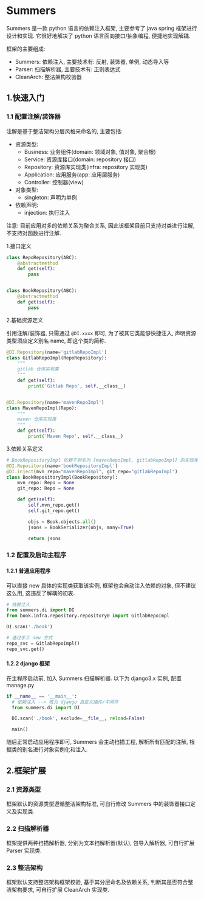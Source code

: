 # Summers

Summers 是一款 python 语言的依赖注入框架, 主要参考了 java spring 框架进行设计和实现. 它很好地解决了 python 语言面向接口/抽象编程, 便捷地实现解耦.

框架的主要组成:

- Summers: 依赖注入, 主要技术有: 反射, 装饰器, 单例, 动态导入等
- Parser: 扫描解析器, 主要技术有: 正则表达式
- CleanArch: 整洁架构校验器

## 1.快速入门

### 1.1 配置注解/装饰器

注解是基于整洁架构分层风格来命名的, 主要包括:

- 资源类型:
  - Business: 业务组件(domain: 领域对象, 值对象, 聚合根)
  - Service: 资源库接口(domain: repository 接口)
  - Repository: 资源库实现类(infra: repository 实现类)
  - Application: 应用服务(app: 应用层服务)
  - Controller: 控制器(view)
- 对象类型:
  - singleton: 声明为单例
- 依赖声明:
  - injection: 执行注入

注意: 目前应用对多的依赖关系为聚合关系, 因此该框架目前只支持对类进行注解, 不支持对函数进行注解.

1.接口定义

```python
class RepoRepository(ABC):
    @abstractmethod
    def get(self):
        pass


class BookRepository(ABC):
    @abstractmethod
    def get(self):
        pass
```

2.基础资源定义

引用注解/装饰器, 只需通过 `@DI.xxxx` 即可, 为了被其它类能够快捷注入, 声明资源类型须应定义别名 name, 即这个类的简称.

```python
@DI.Repository(name='gitlabRepoImpl')
class GitlabRepoImpl(RepoRepository):
    """
    gitlab 仓库实现类
    """
    def get(self):
        print('Gitlab Repo', self.__class__)


@DI.Repository(name='mavenRepoImpl')
class MavenRepoImpl(Repo):
    """
    maven 仓库实现类
    """
    def get(self):
        print('Maven Repo', self.__class__)
```

3.依赖关系定义

```python
# BookRepositoryImpl 依赖于别名为 [mavenRepoImpl, gitlabRepoImpl] 的实现类, 且建议通过接口来接收这个实现类实例
@DI.Repository(name='bookRepositoryImpl')
@DI.inject(mvn_repo="mavenRepoImpl", git_repo="gitlabRepoImpl")
class BookRepositoryImpl(BookRepository):
    mvn_repo: Repo = None
    git_repo: Repo = None

    def get(self):
        self.mvn_repo.get()
        self.git_repo.get()

        objs = Book.objects.all()
        jsons = BookSerializer(objs, many=True)

        return jsons
```

### 1.2 配置及启动主程序

#### 1.2.1 普通应用程序

可以直接 new 具体的实现类获取该实例, 框架也会自动注入依赖的对象, 但不建议这么用, 这违反了解耦的初衷.

```python
# 依赖注入
from summers.di import DI
from book.infra.repository.repository0 import GitlabRepoImpl

DI.scan('./book')

# 通过手工 new 方式
repo_svc = GitlabRepoImpl()
repo_svc.get()
```

#### 1.2.2 django 框架

在主程序启动前, 加入 Summers 扫描解析器. 以下为 django3.x 实例, 配置 manage.py

```python
if __name__ == '__main__':
  # 依赖注入 --> 改为 django 自定义插件/中间件
  from summers.di import DI

  DI.scan('./book', exclude=__file__, reload=False)

  main()
```

随后正常启动应用程序即可, Summers 会主动扫描工程, 解析所有匹配的注解, 根据类的别名进行对象实例化和注入.

## 2.框架扩展

### 2.1 资源类型

框架默认的资源类型遵循整洁架构标准, 可自行修改 Summers 中的装饰器接口定义及实现类.

### 2.2 扫描解析器

框架提供两种扫描解析器, 分别为文本扫解析器(默认), 包导入解析器, 可自行扩展 Parser 实现类.

### 2.3 整洁架构

框架默认支持整洁架构框架校验, 基于其分层命名及依赖关系, 判断其是否符合整洁架构要求, 可自行扩展 CleanArch 实现类.
